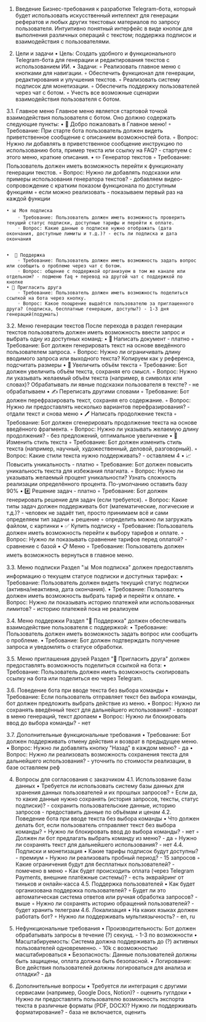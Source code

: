 1. Введение
Бизнес-требования к разработке Telegram-бота, который будет использовать искусственный интеллект для генерации рефератов и любых других текстовых материалов по запросу пользователя. Интуитивно понятный интерфейс в виде кнопок для выполнения различных операций с текстом; поддержка подписок и взаимодействия с пользователями.


2. Цели и задачи
    • Цель: Создать удобного и функционального Telegram-бота для генерации и редактирования текстов с использованием ИИ.
    • Задачи:
        ◦ Реализовать главное меню с кнопками для навигации.
        ◦ Обеспечить функционал для генерации, редактирования и улучшения текстов.
        ◦ Реализовать систему подписок для монетизации.
        ◦ Обеспечить поддержку пользователей через чат с ботом.
        ◦ Учесть все возможные сценарии взаимодействия пользователя с ботом.

3.1. Главное меню
Главное меню является стартовой точкой взаимодействия пользователя с ботом. Оно должно содержать следующие пункты:
    • 👋 Добро пожаловать в Главное меню!
        ◦ Требование: При старте бота пользователь должен видеть приветственное сообщение с описанием возможностей бота.
        ◦ Вопрос: Нужно ли добавлять в приветственное сообщение инструкцию по использованию бота, пример текста или ссылку на FAQ? - стартуем с этого меню, краткие описания.
    • ✏️ Генератор текстов
        ◦ Требование: Пользователь должен иметь возможность перейти к функционалу генерации текстов.
        ◦ Вопрос: Нужно ли добавлять подсказки или примеры использования генератора текстов? - добавляем видео-сопровождение с кратким показом функционала по доступным функциям
        ◦ если можно реализовать - показываем первый раз на каждой функции
 
    • 📊 Моя подписка
        ◦ Требование: Пользователь должен иметь возможность проверить текущий статус подписки, доступные тарифы и перейти к оплате.
        ◦ Вопрос: Какие данные о подписке нужно отображать (дата окончания, доступные лимиты и т.д.)? - есть ли подписка и дата окончания


    •  💬 Поддержка
        ◦ Требование: Пользователь должен иметь возможность задать вопрос или сообщить о проблеме через чат с ботом.
        ◦ Вопрос: общение с поддержкой организуем в том же канале или отдельном? - подменю faq + перевод на другой чат с поддержкой по кнопке
    • 🤝 Пригласить друга
        ◦ Требование: Пользователь должен иметь возможность поделиться ссылкой на бота через кнопку.
        ◦ Вопрос: Какое поощрение выдаётся пользователю за приглашенного друга? (подписка, бесплатные генерации, доступы?) - 1-3 дня генераций(подумать)


3.2. Меню генерации текстов
После перехода в раздел генерации текстов пользователь должен иметь возможность ввести запрос и выбрать одну из доступных команд:
    • 📝 Написать документ - платно
        ◦ Требование: Бот должен генерировать текст на основе введённого пользователем запроса.
        ◦ Вопрос: Нужно ли ограничивать длину вводимого запроса или выходного текста? Копируем как у референса, подсчитать размеры
    • 🙌 Увеличить объём текста
        ◦ Требование: Бот должен увеличить объём текста, сохраняя его смысл.
        ◦ Вопрос: Нужно ли указывать желаемый объём текста (например, в символах или словах)? Обрабатывать ли явные подсказки пользователя в тексте? - не обрабатываем
    • ✍️ Переписать другими словами
        ◦ Требование: Бот должен перефразировать текст, сохраняя его содержание.
        ◦ Вопрос: Нужно ли предоставлять несколько вариантов перефразирования? - отдали текст и снова меню
    • 🖊 Написать продолжение текста
        ◦ Требование: Бот должен сгенерировать продолжение текста на основе введённого фрагмента.
        ◦ Вопрос: Нужно ли указывать желаемую длину продолжения? - без предложений, оптимальное увеличение
    • 🎨 Изменить стиль текста
        ◦ Требование: Бот должен изменить стиль текста (например, научный, художественный, деловой, разговорный).
        ◦ Вопрос: Какие стили текста нужно поддерживать? - оставляем 4
    • 📈 Повысить уникальность - платно
        ◦ Требование: Бот должен повысить уникальность текста для избежания плагиата.
        ◦ Вопрос: Нужно ли указывать желаемый процент уникальности? Узнать сложность реализации определённого процента. По-умолчанию оставить базу 90%
    • #️⃣ Решение задач - платно
        ◦ Требование: Бот должен генерировать решение для задач (если требуется).
        ◦ Вопрос: Какие типы задач должен поддерживать бот (математические, логические и т.д.)? - человек не задаёт тип, просто принимаем всё и сами определяем тип задачи + решение
        ◦ определить можно ли загружать файлом, с картинки 
    • ✅ Купить подписку
        ◦ Требование: Пользователь должен иметь возможность перейти к выбору тарифов и оплате.
        ◦ Вопрос: Нужно ли показывать сравнение тарифов перед оплатой? - сравнение с базой
    • 📋 Меню
        ◦ Требование: Пользователь должен иметь возможность вернуться в главное меню.

3.3. Меню подписки
Раздел "📊 Моя подписка" должен предоставлять информацию о текущем статусе подписки и доступных тарифах:
    • Требование: Пользователь должен видеть текущий статус подписки (активна/неактивна, дата окончания).
    • Требование: Пользователь должен иметь возможность выбрать тариф и перейти к оплате.
    • Вопрос: Нужно ли показывать историю платежей или использованных лимитов? - историю платежей пока не реализуем

3.4. Меню поддержки
Раздел "💬 Поддержка" должен обеспечивать взаимодействие пользователя с поддержкой:
    • Требование: Пользователь должен иметь возможность задать вопрос или сообщить о проблеме.
    • Требование: Бот должен подтверждать получение запроса и уведомлять о статусе обработки.

3.5. Меню приглашения друзей
Раздел "🤝 Пригласить друга" должен предоставлять возможность поделиться ссылкой на бота:
    • Требование: Пользователь должен иметь возможность скопировать ссылку на бота или поделиться ею через Telegram.

3.6. Поведение бота при вводе текста без выбора команды
    • Требование: Если пользователь отправляет текст без выбора команды, бот должен предложить выбрать действие из меню.
    • Вопрос: Нужно ли сохранять введённый текст для дальнейшего использования? - возврат в меню генераций, текст дропаем
    • Вопрос: Нужно ли блокировать ввод до выбора команды? - нет

3.7. Дополнительные функциональные требования
    • Требование: Бот должен поддерживать отмену действия и возврат в предыдущее меню.
    • Вопрос: Нужно ли добавлять кнопку "Назад" в каждом меню? - да
    • Вопрос: Нужно ли реализовать возможность сохранения текста для дальнейшего использования? - уточнить по стоимости реализации, в базе оставляем реф


4. Вопросы для согласования с заказчиком
4.1. Использование базы данных
    • Требуется ли использовать систему базы данных для хранения данных пользователей и их прошлых запросов?
        ◦ Если да, то какие данные нужно сохранять (история запросов, тексты, статус подписки)? - сохранить пользовательские данные, историю запросов - предоставить данные по объёмам и ценам
4.2. Поведение бота при вводе текста без выбора команды
    • Что должен делать бот, если пользователь отправляет текст без выбора команды?
        ◦ Нужно ли блокировать ввод до выбора команды? - нет
        ◦ Должен ли бот предлагать выбрать команду из меню? - да
        ◦ Нужно ли сохранять текст для дальнейшего использования? - нет
4.4. Подписки и монетизация
    • Какие тарифы подписок будут доступны? - премиум
        ◦ Нужно ли реализовать пробный период? - 15 запросов
        ◦ Какие ограничения будут для бесплатных пользователей? - помечено в меню
        ◦ Как будет происходить оплата (через Telegram Payments, внешние платёжные системы)? - есть экврайринг от тиньков и онлайн-касса
4.5. Поддержка пользователей
    • Как будет организована поддержка пользователей?
        ◦ Будет ли это автоматическая система ответов или ручная обработка запросов? - выше
        ◦ Нужно ли сохранять историю обращений пользователей? - будет хранить телеграм
4.6. Локализация
    • На каких языках должен работать бот?
        ◦ Нужно ли поддерживать мультиязычность? - en, ru


5. Нефункциональные требования
    • Производительность: Бот должен обрабатывать запросы в течение (?) секунд. - 1-3 по возможности
    • Масштабируемость: Система должна поддерживать до (?) активных пользователей одновременно. - 10k с возможностью масштабироваться
    • Безопасность: Данные пользователей должны быть защищены, оплата должна быть безопасной.
    • Логирование: Все действия пользователей должны логироваться для анализа и отладки? - да

6. Дополнительные вопросы
    • Требуется ли интеграция с другими сервисами (например, Google Docs, Notion)? - оценить гуглдоки
    • Нужно ли предоставлять пользователю возможность экспорта текста в различные форматы (PDF, DOCX)? Нужно ли поддерживать форматирование? - база не включается, оценить
